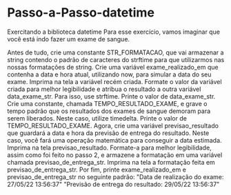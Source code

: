 # Passo-a-Passo-datetime


Exercitando a biblioteca datetime
Para esse exercício, vamos imaginar que você está indo fazer um exame de sangue.

Antes de tudo, crie uma constante STR_FORMATACAO, que vai armazenar a string contendo o padrão de caracteres do strftime para que utilizarmos nas nossas formatações de string.
Crie uma variável exame_realizado_em que contenha a data e hora atual, utilizando now, para simular a data do seu exame.
Imprima na tela a variável recém criada.
Formate o valor da variável criada para melhor legibilidade e atribua o resultado a outra variável data_exame_str. Para isso, use strftime.
Printe o valor de data_exame_str.
Crie uma constante, chamada TEMPO_RESULTADO_EXAME, e grave o tempo padrão que os resultados dos exames de sangue demoram para serem liberados. Neste caso, utilize timedelta.
Printe o valor de TEMPO_RESULTADO_EXAME.
Agora, crie uma variável previsao_resultado que guardará a data e hora da previsão de entrega do resultado. Neste caso, você fará uma operação matemática para conseguir a data estimada.
Imprima na tela previsao_resultado.
Formate-a para melhor legibilidade, assim como foi feito no passo 2, e armazene a formatação em uma variável chamada previsao_de_entrega_str.
Imprima na tela a formatação feita em previsao_de_entrega_str.
Por fim, printe exame_realizado_em e previsao_de_entrega_str no seguinte padrão:
"Data de realização do exame: 27/05/22 13:56:37"
"Previsão de entrega do resultado: 29/05/22 13:56:37"

